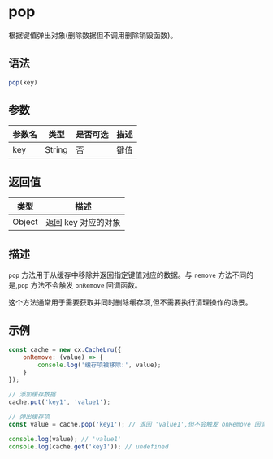 # pop

根据键值弹出对象(删除数据但不调用删除销毁函数)。

## 语法

```javascript
pop(key)
```

## 参数

| 参数名 | 类型 | 是否可选 | 描述 |
|--------|------|----------|------|
| key | String | 否 | 键值 |

## 返回值

| 类型 | 描述 |
|------|------|
| Object | 返回 key 对应的对象 |

## 描述

`pop` 方法用于从缓存中移除并返回指定键值对应的数据。与 `remove` 方法不同的是,`pop` 方法不会触发 `onRemove` 回调函数。

这个方法通常用于需要获取并同时删除缓存项,但不需要执行清理操作的场景。

## 示例

```javascript
const cache = new cx.CacheLru({
    onRemove: (value) => {
        console.log('缓存项被移除:', value);
    }
});

// 添加缓存数据
cache.put('key1', 'value1');

// 弹出缓存项
const value = cache.pop('key1'); // 返回 'value1',但不会触发 onRemove 回调

console.log(value); // 'value1'
console.log(cache.get('key1')); // undefined
``` 